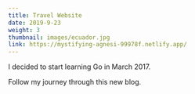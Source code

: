 ```yaml
---
title: Travel Website
date: 2019-9-23
weight: 3
thumbnail: images/ecuador.jpg
link: https://mystifying-agnesi-99978f.netlify.app/
---
```



I decided to start learning Go in March 2017.

Follow my journey through this new blog.